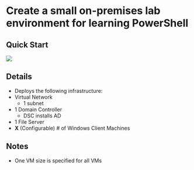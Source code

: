 # Create a small on-premises lab environment for learning PowerShell

## Quick Start

<a href="https://portal.azure.com/#create/Microsoft.Template/uri/https%3A%2F%2Fraw.githubusercontent.com%2Fmicrosoft%2FPowerShellGetReal%2Fmaster%2FAD-PowerShell-Lab%2Fdeploy.json" target="_blank"><img src="http://azuredeploy.net/deploybutton.png"/></a>

## Details

* Deploys the following infrastructure:
* Virtual Network
  * 1 subnet
* 1 Domain Controller
  * DSC installs AD
* 1 File Server
* **X** (Configurable) # of Windows Client Machines

## Notes

* One VM size is specified for all VMs
